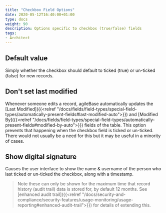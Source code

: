 ```yaml
---
title: "Checkbox Field Options"
date: 2020-05-12T16:40:00+01:00
type: docs
weight: 90
description: Options specific to checkbox (true/false) fields
tags:
- Architect
---
```

## Default value
Simply whether the checkbox should default to ticked (true) or un-ticked (false) for new records.

## Don't set last modified
Whenever someone edits a record, agileBase automatically updates the [Last Modified]({{<relref "/docs/fields/field-types/special-field-types/automatically-present-fields#last-modified-auto">}}) and [Modified By]({{<relref "/docs/fields/field-types/special-field-types/automatically-present-fields#modified-by-auto">}}) fields of the table. This option prevents that happening when the checkbox field is ticked or un-ticked. There would not usually be a need for this but it may be useful in a minority of cases.

## Show digital signature
Causes the user interface to show the name & username of the person who last ticked or un-ticked the checkbox, along with a timestamp.

> Note these can only be shown for the maximum time that record history (audit trail) data is stored for, by default 12 months. See [enhanced audit trail]({{<relref "/docs/security-and-compliance/security-features/usage-monitoring/usage-reporting#enhanced-audit-trail">}}) for details of extending this.
